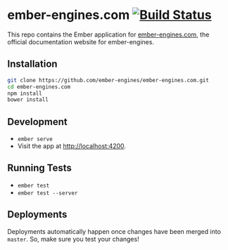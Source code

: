 # ember-engines.com [![Build Status](https://travis-ci.org/ember-engines/ember-engines.com.svg?branch=master)](https://travis-ci.org/ember-engines/ember-engines.com)

This repo contains the Ember application for [ember-engines.com](http://ember-engines.com), the official documentation website for ember-engines.

## Installation

```bash
git clone https://github.com/ember-engines/ember-engines.com.git
cd ember-engines.com
npm install
bower install
```

## Development

* `ember serve`
* Visit the app at [http://localhost:4200](http://localhost:4200).

## Running Tests

* `ember test`
* `ember test --server`

## Deployments

Deployments automatically happen once changes have been merged into `master`. So, make sure you test your changes!
